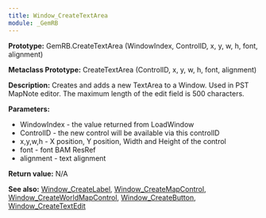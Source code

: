 ```yaml
---
title: Window_CreateTextArea
module: _GemRB
---
```


**Prototype:** GemRB.CreateTextArea (WindowIndex, ControlID, x, y, w, h, font, alignment)

**Metaclass Prototype:** CreateTextArea (ControlID, x, y, w, h, font, alignment)

**Description:** Creates and adds a new TextArea to a Window. Used 
in PST MapNote editor. The maximum length of the edit field is 500 characters.

**Parameters:**
  * WindowIndex - the value returned from LoadWindow
  * ControlID   - the new control will be available via this controlID
  * x,y,w,h     - X position, Y position, Width and Height of the control
  * font        - font BAM ResRef
  * alignment   - text alignment

**Return value:** N/A

**See also:** [Window_CreateLabel](Window_CreateLabel.md), [Window_CreateMapControl](Window_CreateMapControl.md), [Window_CreateWorldMapControl](Window_CreateWorldMapControl.md), [Window_CreateButton](Window_CreateButton.md), [Window_CreateTextEdit](Window_CreateTextEdit.md)
